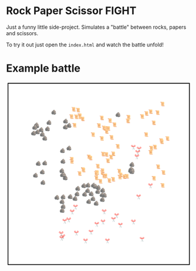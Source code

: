 # Rock Paper Scissor FIGHT
Just a funny little side-project. Simulates a "battle" between rocks, papers and scissors.

To try it out just open the ```index.html``` and watch the battle unfold!

# Example battle
![Example battle](example.png)